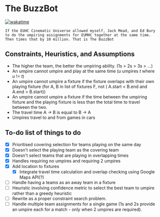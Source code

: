 # The BuzzBot

[![wakatime](https://wakatime.com/badge/user/eb310a2d-fc37-4859-8755-b6b88930af57/project/018cdb8d-3c59-4706-8b4c-4fb2808b90c9.svg)](https://wakatime.com/badge/user/eb310a2d-fc37-4859-8755-b6b88930af57/project/018cdb8d-3c59-4706-8b4c-4fb2808b90c9)

`If the EUHC Cinematic Universe allowed myself, Jack Mead, and Ed Bury to do the umpiring assignments for EUMHC together at the same time. Then times that by 10 million. That is The BuzzBot`

## Constraints, Heuristics, and Assumptions

- The higher the team, the better the umpiring ability. (1s > 2s > 3s > ...)
- An umpire cannot umpire and play at the same time (*u* umpires *t* where *u* != *t*)
- An umpire cannot umpire a fixture if the fixture overlaps with their own playing fixture (for A, B in list of fixtures
  F,
  not ( A.start < B.end and A.end > B.start))
- An umpire cannot umpire a fixture if the time between the umpiring fixture and the playing fixture is less than the
  total time to travel between the two.
- The travel time A -> B is equal to B -> A
- Umpires travel to and from games in cars

## To-do list of things to do
- [x] Prioritised covering selection for teams playing on the same day
- [x] Doesn't select the playing team as the covering team
- [x] Doesn't select teams that are playing in overlapping times
- [x] Handles requiring no umpires and requiring 2 umpires
- [x] Add location to fixtures
  - [x] Integrate travel time calculation and overlap checking using Google Maps API(?)
- [ ] Handle having a teams as an away team in a fixture
- [ ] Heuristic involving confidence metric to select the best team to umpire rather than a greedy heuristic
- [ ] Rewrite as a proper constraint search problem.
- [ ] Handle multiple team assignments for a single game (1s and 2s provide an umpire each for a match - only when 2
  umpires are required).